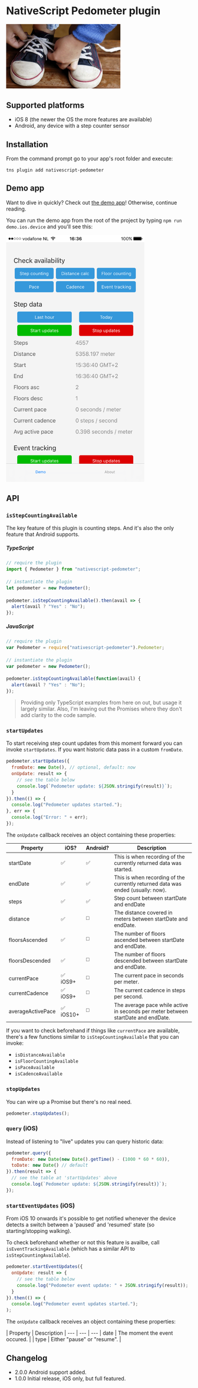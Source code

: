 # NativeScript Pedometer plugin

<img src="https://raw.githubusercontent.com/EddyVerbruggen/nativescript-pedometer/master/tie-shoes.jpg" width="310px"/>

## Supported platforms
* iOS 8 (the newer the OS the more features are available)
* Android, any device with a step counter sensor

## Installation
From the command prompt go to your app's root folder and execute:

```
tns plugin add nativescript-pedometer
```

## Demo app
Want to dive in quickly? Check out [the demo app](demo)! Otherwise, continue reading.

You can run the demo app from the root of the project by typing `npm run demo.ios.device` and you'll see this:

<img src="https://raw.githubusercontent.com/EddyVerbruggen/nativescript-pedometer/master/demo.png" width="375px"/>


## API

### `isStepCountingAvailable`
The key feature of this plugin is counting steps. And it's also the only feature that Android supports.

##### TypeScript
```js
// require the plugin
import { Pedometer } from "nativescript-pedometer";

// instantiate the plugin
let pedometer = new Pedometer();

pedometer.isStepCountingAvailable().then(avail => {
  alert(avail ? "Yes" : "No");
});
```

##### JavaScript
```js
// require the plugin
var Pedometer = require("nativescript-pedometer").Pedometer;

// instantiate the plugin
var pedometer = new Pedometer();

pedometer.isStepCountingAvailable(function(avail) {
  alert(avail ? "Yes" : "No");
});
```

> Providing only TypeScript examples from here on out, but usage it largely similar. Also, I'm leaving out the Promises where they don't add clarity to the code sample.

### `startUpdates`
To start receiving step count updates from this moment forward you can invoke `startUpdates`.
If you want historic data pass in a custom `fromDate`.

```js
pedometer.startUpdates({
  fromDate: new Date(), // optional, default: now
  onUpdate: result => {
    // see the table below
    console.log(`Pedometer update: ${JSON.stringify(result)}`);
  }
}).then(() => {
  console.log("Pedometer updates started.");
}, err => {
  console.log("Error: " + err);
});
```

The `onUpdate` callback receives an object containing these properties:

| Property | iOS? | Android? | Description |
--- | --- | --- | ---
| startDate | :white_check_mark: | :white_check_mark: | This is when recording of the currently returned data was started. |
| endDate | :white_check_mark: | :white_check_mark: | This is when recording of the currently returned data was ended (usually: now). |
| steps | :white_check_mark: | :white_check_mark: | Step count between startDate and endDate |
| distance | :white_check_mark: | :white_medium_square: | The distance covered in meters between startDate and endDate. |
| floorsAscended | :white_check_mark: | :white_medium_square: | The number of floors ascended between startDate and endDate. |
| floorsDescended | :white_check_mark: | :white_medium_square: | The number of floors descended between startDate and endDate. |
| currentPace | :white_check_mark: iOS9+ | :white_medium_square: | The current pace in seconds per meter. |
| currentCadence | :white_check_mark: iOS9+ | :white_medium_square: | The current cadence in steps per second. |
| averageActivePace | :white_check_mark: iOS10+ | :white_medium_square: | The average pace while active in seconds per meter between startDate and endDate. |

If you want to check beforehand if things like `currentPace` are available,
there's a few functions similar to `isStepCountingAvailable` that you can invoke:

* `isDistanceAvailable`
* `isFloorCountingAvailable`
* `isPaceAvailable`
* `isCadenceAvailable`

### `stopUpdates`
You can wire up a Promise but there's no real need.

```js
pedometer.stopUpdates();
```

### `query` (iOS)
Instead of listening to "live" updates you can query historic data:

```js
pedometer.query({
  fromDate: new Date(new Date().getTime() - (1000 * 60 * 60)),
  toDate: new Date() // default
}).then(result => {
  // see the table at 'startUpdates' above
  console.log(`Pedometer update: ${JSON.stringify(result)}`);
});
```

### `startEventUpdates` (iOS)
From iOS 10 onwards it's possible to get notified whenever the device detects a switch
between a 'paused' and 'resumed' state (so starting/stopping walking).

To check beforehand whether or not this feature is availbe,
call `isEventTrackingAvailable` (which has a similar API to `isStepCountingAvailable`).

```js
pedometer.startEventUpdates({
  onUpdate: result => {
    // see the table below
    console.log("Pedometer event update: " + JSON.stringify(result));
  }
}).then(() => {
  console.log("Pedometer event updates started.");
);
```

The `onUpdate` callback receives an object containing these properties:

| Property | Description |
--- | --- | ---
| date | The moment the event occured. |
| type | Either "pause" or "resume". |

## Changelog
* 2.0.0  Android support added.
* 1.0.0  Initial release, iOS only, but full featured.
